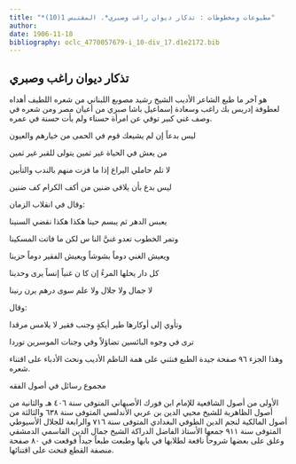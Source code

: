```yaml
---
title: "*مطبوعات ومخطوطات : تذكار ديوان راغب وصبري*. المقتبس 1(10)"
author: 
date: 1906-11-18
bibliography: oclc_4770057679-i_10-div_17.d1e2172.bib
---
```




##  تذكار ديوان راغب وصبري 


  هو آخر ما طبع الشاعر الأديب الشيخ رشيد مصوبع اللبناني من شعره اللطيف أهداه لعطوفة إدريس بك راغب وسعادة إسماعيل باشا صبري من أعيان مصر ومن شعره في وصف غني كبير توفي عن امرأة حسناء ولم يأت حسنة في عمره. 

 ليس بدعاً إن لم يشيعك قوم   في الحمى من خيارهم والعيون  

 من يعش في الحياة غير ثمين   يتولى للقبر غير ثمين  

 لا تلم حاملي اليراع إذا ما   فزت منهم بالندب والتأبين  

 ليس بدع بأن يلاقى ضنين   من أكف الكرام كف ضنين   

 وقال في انقلاب الزمان: 

 يعبس الدهر ثم يبسم حينا   هكذا هكذا نقضي السنينا  

 وتمر الخطوب تعدو غنيَّ النا   س لكن ما فاتت المسكينا  

 ويعيش الغني دوماً بشوشاً   ويعيش الفقير دوماً حزينا  

 كل دار يحلها المرءُ إن كا   ن غنياً إنساً يرى وحدينا  

 لا جمال ولا جلال ولا علم   سوى درهم يرن رنينا  

 وقال: 

 وتأوي إلى أوكارها طير أيكةٍ   وجنب فقير لا يلامس مرقدا  

 ترى في وجوه البائسين تضاؤلاً   وفي وجنات الموسرين توردا  

 وهذا الجزء  ٩٦  صفحة جيدة الطبع فنثني على همة الناظم الأديب ونحث الأدباء على اقتناء شعره. 

 مجموع رسائل في أصول الفقه 

 الأولى من أصول الشافعية للإمام ابن فورك الأصبهاني المتوفى سنة  ٤٠٦  هـ والثانية من أصول الظاهرية للشيخ محيي الدين بن عربي الأندلسي المتوفى سنة  ٦٣٨  والثالثة من أصول المالكية لنجم الدين الطوفي البغدادي المتوفى سنة  ٧١٦  والرابعة للجلال الأسيوطي المتوفى سنة  ٩١١  جمعها الأستاذ الفاضل الدراكة  الشيخ  جمال الدين  القاسمي  الدمشقي وعلق على بعضها شروحاً نافعة لطلابها في بابها وطبعت طبعاً جيداً فوقعت في  ٨٠  صفحة منصفة القطع فنحث على اقتنائها.  
